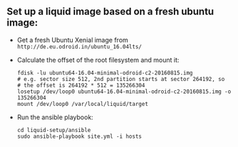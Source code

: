 ## Set up a liquid image based on a fresh ubuntu image:

* Get a fresh Ubuntu Xenial image from `http://de.eu.odroid.in/ubuntu_16.04lts/`

* Calculate the offset of the root filesystem and mount it:

   ```
   fdisk -lu ubuntu64-16.04-minimal-odroid-c2-20160815.img
   # e.g. sector size 512, 2nd partition starts at sector 264192, so
   # the offset is 264192 * 512 = 135266304
   losetup /dev/loop0 ubuntu64-16.04-minimal-odroid-c2-20160815.img -o 135266304
   mount /dev/loop0 /var/local/liquid/target
   ```

* Run the ansible playbook:

   ```
   cd liquid-setup/ansible
   sudo ansible-playbook site.yml -i hosts
   ```
